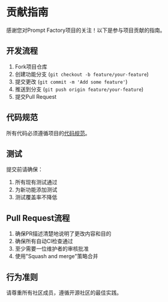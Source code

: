 # 贡献指南

感谢您对Prompt Factory项目的关注！以下是参与项目贡献的指南。

## 开发流程

1. Fork项目仓库
2. 创建功能分支 (`git checkout -b feature/your-feature`)
3. 提交更改 (`git commit -m 'Add some feature'`)
4. 推送到分支 (`git push origin feature/your-feature`)
5. 提交Pull Request

## 代码规范

所有代码必须遵循项目的[代码规范](/docs/code_standards.md)。

## 测试

提交前请确保：
1. 所有现有测试通过
2. 为新功能添加测试
3. 测试覆盖率不降低

## Pull Request流程

1. 确保PR描述清楚地说明了更改内容和目的
2. 确保所有自动CI检查通过
3. 至少需要一位维护者的审核批准
4. 使用"Squash and merge"策略合并

## 行为准则

请尊重所有社区成员，遵循开源社区的最佳实践。